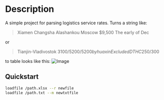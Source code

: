 # Description
A simple project for parsing logistics service rates.
Turns a string like:
> Xiamen	Changsha	Alashankou	Moscow	$9,500 	The early of Dec

or
> Tianjin-Vladivostok $3100/5200/5200 by huaxin Excluded DTHC$250/300

to table looks like this:
![Image]([url=https://ibb.co/FXYgcv4][img]https://i.ibb.co/FXYgcv4/2023-05-14-20-11-58.png[/img][/url])


## Quickstart
```bash
loadfile /path.xlsx --r newfile
loadfile /path.txt --m newtxtfile
```
